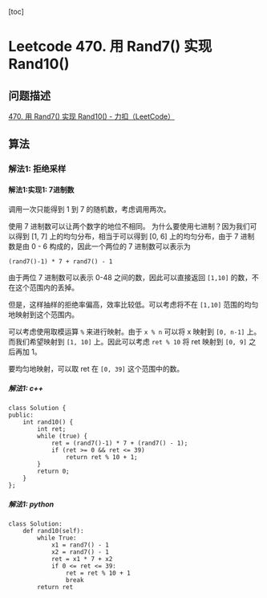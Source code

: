 [toc]

# Leetcode 470. 用 Rand7() 实现 Rand10()

## 问题描述

[470. 用 Rand7() 实现 Rand10() - 力扣（LeetCode）](https://leetcode-cn.com/problems/implement-rand10-using-rand7/)

## 算法

### 解法1: 拒绝采样

#### 解法1:实现1: 7进制数

调用一次只能得到 1 到 7 的随机数，考虑调用两次。

使用 7 进制数可以让两个数字的地位不相同。
为什么要使用七进制？因为我们可以得到 [1, 7] 上的均匀分布，相当于可以得到 [0, 6] 上的均匀分布，由于 7 进制数是由 0 - 6 构成的，因此一个两位的 7 进制数可以表示为

```
(rand7()-1) * 7 + rand7() - 1
```

由于两位 7 进制数可以表示 0-48 之间的数，因此可以直接返回 `[1,10]` 的数，不在这个范围内的丢掉。

但是，这样抽样的拒绝率偏高，效率比较低。可以考虑将不在 `[1,10]` 范围的均匀地映射到这个范围内。

可以考虑使用取模运算 `%` 来进行映射。由于 `x % n` 可以将 x 映射到 `[0, n-1]` 上。而我们希望映射到 `[1, 10]` 上。因此可以考虑 `ret % 10` 将 ret 映射到 `[0, 9]` 之后再加 1。

要均匀地映射，可以取 ret 在 `[0, 39]` 这个范围中的数。

##### 解法1: c++

```
class Solution {
public:
    int rand10() {
        int ret;
        while (true) {
            ret = (rand7()-1) * 7 + (rand7() - 1);
            if (ret >= 0 && ret <= 39) 
                return ret % 10 + 1;
        }
        return 0;
    }
};
```

##### 解法1: python

```
class Solution:
    def rand10(self):
        while True:
            x1 = rand7() - 1
            x2 = rand7() - 1
            ret = x1 * 7 + x2
            if 0 <= ret <= 39:
                ret = ret % 10 + 1
                break
        return ret
```
